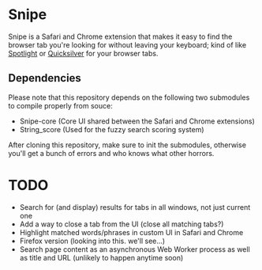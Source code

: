 # Snipe

Snipe is a Safari and Chrome extension that makes it easy to find the browser tab you're looking for without leaving your keyboard; kind of like [Spotlight](http://www.apple.com/macosx/what-is-macosx/spotlight.html) or [Quicksilver](http://quicksilver.en.softonic.com/mac) for your browser tabs.

## Dependencies

Please note that this repository depends on the following two submodules to compile properly from souce:

 - Snipe-core (Core UI shared between the Safari and Chrome extensions)
 - String_score (Used for the fuzzy search scoring system)

After cloning this repository, make sure to init the submodules, otherwise you'll get a bunch of errors and who knows what other horrors.

# TODO

 - Search for (and display) results for tabs in all windows, not just current one
 - Add a way to close a tab from the UI (close all matching tabs?)
 - Highlight matched words/phrases in custom UI in Safari and Chrome
 - Firefox version (looking into this. we'll see...)
 - Search page content as an asynchronous Web Worker process as well as title and URL (unlikely to happen anytime soon)